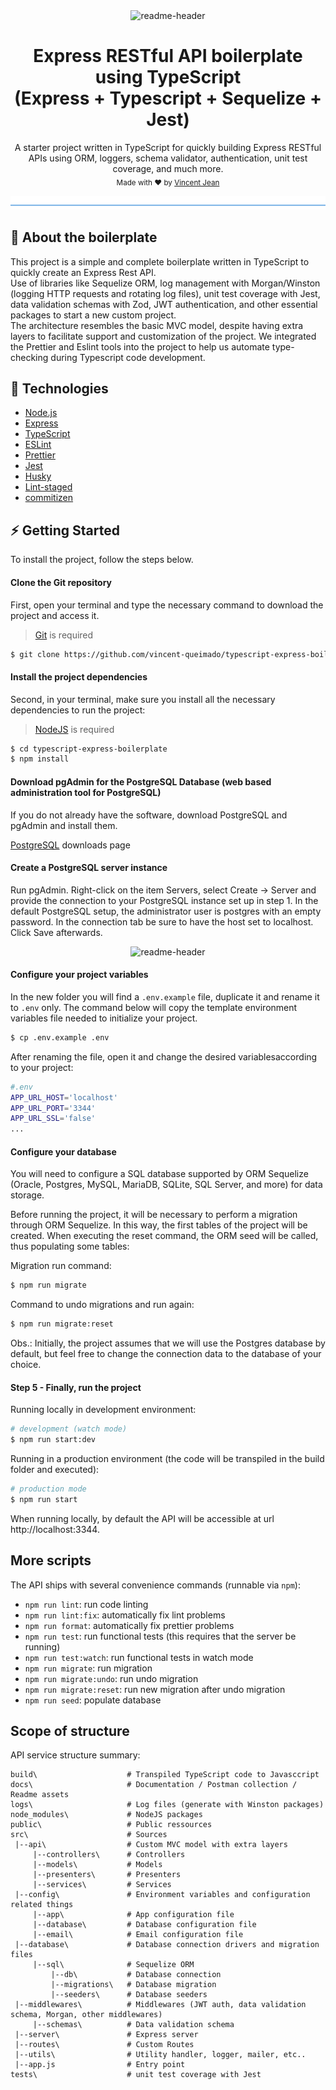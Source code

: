 <div align="center">
  <img src="https://github.com/vincent-queimado/typescript-express-boilerplate/blob/master/public/assets/images/readme-header.png?raw=true" alt="readme-header"/>
</div>

<div align="center">
  <h1>Express RESTful API boilerplate using TypeScript<br/>(Express + Typescript + Sequelize + Jest)</h1>
</div>

<p align="center">
  <span>A starter project written in TypeScript for quickly building Express RESTful APIs using ORM, loggers, schema validator, authentication, unit test coverage, and much more.</span></br>
  <sub>Made with ❤️ by <a href="https://github.com/vincent-queimado">Vincent Jean</a></sub>
</p>

![divider](./public/assets/images/readme-divider.png)

## :blue_heart: About the boilerplate

This project is a simple and complete boilerplate written in TypeScript to quickly create an Express Rest API.<br />
Use of libraries like Sequelize ORM, log management with Morgan/Winston (logging HTTP requests and rotating log files), unit test coverage with Jest, data validation schemas with Zod, JWT authentication, and other essential packages to start a new custom project.<br />
The architecture resembles the basic MVC model, despite having extra layers to facilitate support and customization of the project. We integrated the Prettier and Eslint tools into the project to help us automate type-checking during Typescript code development.

## :rocket: Technologies

-   [Node.js](https://nodejs.org/en/)
-   [Express](https://expressjs.com/)
-   [TypeScript](https://www.typescriptlang.org/)
-   [ESLint](https://eslint.org/)
-   [Prettier](https://prettier.io/)
-   [Jest](https://jestjs.io/pt-BR/)
-   [Husky](https://github.com/typicode/husky)
-   [Lint-staged](https://github.com/okonet/lint-staged)
-   [commitizen](https://github.com/commitizen/cz-cli)

## :zap: Getting Started

To install the project, follow the steps below.

#### Clone the Git repository

First, open your terminal and type the necessary command to download the project and access it.

> [Git](https://git-scm.com/downloads/) is required

```bash
$ git clone https://github.com/vincent-queimado/typescript-express-boilerplate.git
```

#### Install the project dependencies

Second, in your terminal, make sure you install all the necessary dependencies to run the project:

> [NodeJS](https://nodejs.dev/) is required

```bash
$ cd typescript-express-boilerplate
$ npm install
```

#### Download pgAdmin for the PostgreSQL Database (web based administration tool for PostgreSQL)

If you do not already have the software, download PostgreSQL and pgAdmin and install them.

[PostgreSQL](https://www.postgresql.org/download/) downloads page

#### Create a PostgreSQL server instance

Run pgAdmin. Right-click on the item Servers, select Create -> Server and provide the connection to your PostgreSQL instance set up in step 1. In the default PostgreSQL setup, the administrator user is postgres with an empty password. In the connection tab be sure to have the host set to localhost. Click Save afterwards.

<div align="center">
  <img src="https://github.com/vincent-queimado/typescript-express-boilerplate/blob/master/doc/readme/pgAdmin/psql_create_server.png" alt="readme-header"/>
</div>

#### Configure your project variables

In the new folder you will find a `.env.example` file, duplicate it and rename it to `.env` only. The command below will copy the template environment variables file needed to initialize your project.<br />

```bash
$ cp .env.example .env
```

After renaming the file, open it and change the desired variables ​​according to your project:

```bash
#.env
APP_URL_HOST='localhost'
APP_URL_PORT='3344'
APP_URL_SSL='false'
...
```

#### Configure your database

You will need to configure a SQL database supported by ORM Sequelize (Oracle, Postgres, MySQL, MariaDB, SQLite, SQL Server, and more) for data storage.

Before running the project, it will be necessary to perform a migration through ORM Sequelize. In this way, the first tables of the project will be created. When executing the reset command, the ORM seed will be called, thus populating some tables:

Migration run command:

```bash
$ npm run migrate
```

Command to undo migrations and run again:

```bash
$ npm run migrate:reset
```

Obs.: Initially, the project assumes that we will use the Postgres database by default, but feel free to change the connection data to the database of your choice.

#### Step 5 - Finally, run the project

Running locally in development environment:

```bash
# development (watch mode)
$ npm run start:dev
```

Running in a production environment (the code will be transpiled in the build folder and executed):

```bash
# production mode
$ npm run start
```

When running locally, by default the API will be accessible at url http://localhost:3344.

## More scripts

The API ships with several convenience commands (runnable via `npm`):

-   `npm run lint`: run code linting
-   `npm run lint:fix`: automatically fix lint problems
-   `npm run format`: automatically fix prettier problems
-   `npm run test`: run functional tests (this requires that the server be running)
-   `npm run test:watch`: run functional tests in watch mode
-   `npm run migrate`: run migration
-   `npm run migrate:undo`: run undo migration
-   `npm run migrate:reset`: run new migration after undo migration
-   `npm run seed`: populate database

## Scope of structure

API service structure summary:

```
build\                    # Transpiled TypeScript code to Javasccript
docs\                     # Documentation / Postman collection / Readme assets
logs\                     # Log files (generate with Winston packages)
node_modules\             # NodeJS packages
public\                   # Public ressources
src\                      # Sources
 |--api\                  # Custom MVC model with extra layers
     |--controllers\      # Controllers
     |--models\           # Models
     |--presenters\       # Presenters
     |--services\         # Services
 |--config\               # Environment variables and configuration related things
     |--app\              # App configuration file
     |--database\         # Database configuration file
     |--email\            # Email configuration file
 |--database\             # Database connection drivers and migration files
     |--sql\              # Sequelize ORM
         |--db\           # Database connection
         |--migrations\   # Database migration
         |--seeders\      # Database seeders
 |--middlewares\          # Middlewares (JWT auth, data validation schema, Morgan, other middlewares)
     |--schemas\          # Data validation schema
 |--server\               # Express server
 |--routes\               # Custom Routes
 |--utils\                # Utility handler, logger, mailer, etc..
 |--app.js                # Entry point
tests\                    # unit test coverage with Jest
```
